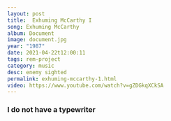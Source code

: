 ```yaml
---
layout: post
title:  Exhuming McCarthy I
song: Exhuming McCarthy
album: Document
image: document.jpg
year: "1987"
date: 2021-04-22t12:00:11
tags: rem-project
category: music
desc: enemy sighted
permalink: exhuming-mccarthy-1.html
video: https://www.youtube.com/watch?v=gZDGkqXCkSA
---
```


### I do not have a typewriter
